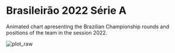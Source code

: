 # Brasileirão 2022 Série A
Animated chart apresenting the Brazilian Championship rounds and positions of the team in the session 2022. 

![plot_raw](https://github.com/bmorbin/brasileirao22-chart/assets/69974562/6d63478a-337f-4fae-8ac6-f1cb13f80244)
